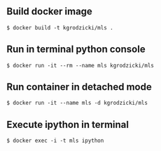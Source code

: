 ## Build docker image
```
$ docker build -t kgrodzicki/mls .
```

## Run in terminal python console
```
$ docker run -it --rm --name mls kgrodzicki/mls
```

## Run container in detached mode
```
$ docker run -it --name mls -d kgrodzicki/mls
```

## Execute ipython in terminal
```
$ docker exec -i -t mls ipython
```

